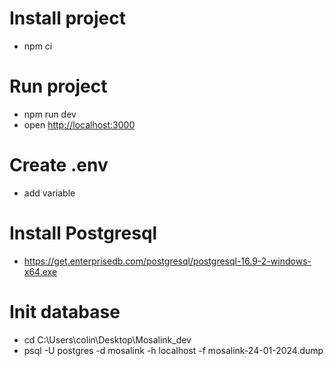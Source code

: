 # Install project
- npm ci

# Run project
- npm run dev
- open [http://localhost:3000](http://localhost:3000)

# Create .env
- add variable

# Install Postgresql
- https://get.enterprisedb.com/postgresql/postgresql-16.9-2-windows-x64.exe

# Init database
- cd C:\Users\colin\Desktop\Mosalink_dev
- psql -U postgres -d mosalink -h localhost -f mosalink-24-01-2024.dump
